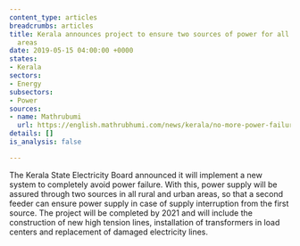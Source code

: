 ```yaml
---
content_type: articles
breadcrumbs: articles
title: Kerala announces project to ensure two sources of power for all rural and urban
  areas
date: 2019-05-15 04:00:00 +0000
states:
- Kerala
sectors:
- Energy
subsectors:
- Power
sources:
- name: Mathrubumi
  url: https://english.mathrubhumi.com/news/kerala/no-more-power-failure-kseb-to-introduce-new-system-by-2021-electricity-1.3787850
details: []
is_analysis: false

---
```

The Kerala State Electricity Board announced it will implement a new system to completely avoid power failure. With this, power supply will be assured through two sources in all rural and urban areas, so that a second feeder can ensure power supply in case of supply interruption from the first source. The project will be completed by 2021 and will include the construction of new high tension lines, installation of transformers in load centers and replacement of damaged electricity lines.